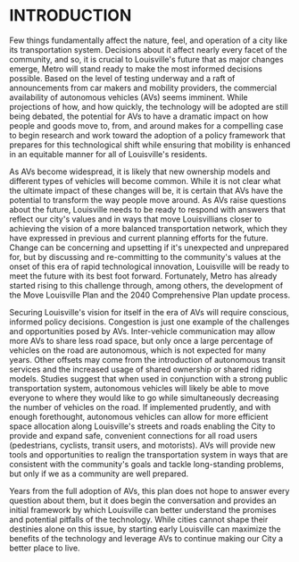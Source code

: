 # INTRODUCTION

Few things fundamentally affect the nature, feel, and operation of a city like its transportation system. Decisions about it affect nearly every facet of the community, and so, it is crucial to Louisville&#39;s future that as major changes emerge, Metro will stand ready to make the most informed decisions possible. Based on the level of testing underway and a raft of announcements from car makers and mobility providers, the commercial availability of autonomous vehicles (AVs) seems imminent. While projections of how, and how quickly, the technology will be adopted are still being debated, the potential for AVs to have a dramatic impact on how people and goods move to, from, and around makes for a compelling case to begin research and work toward the adoption of a policy framework that prepares for this technological shift while ensuring that mobility is enhanced in an equitable manner for all of Louisville&#39;s residents.

As AVs become widespread, it is likely that new ownership models and different types of vehicles will become common. While it is not clear what the ultimate impact of these changes will be, it is certain that AVs have the potential to transform the way people move around. As AVs raise questions about the future, Louisville needs to be ready to respond with answers that reflect our city&#39;s values and in ways that move Louisvillians closer to achieving the vision of a more balanced transportation network, which they have expressed in previous and current planning efforts for the future. Change can be concerning and upsetting if it&#39;s unexpected and unprepared for, but by discussing and re-committing to the community&#39;s values at the onset of this era of rapid technological innovation, Louisville will be ready to meet the future with its best foot forward. Fortunately, Metro has already started rising to this challenge through, among others, the development of the Move Louisville Plan and the 2040 Comprehensive Plan update process.

Securing Louisville&#39;s vision for itself in the era of AVs will require conscious, informed policy decisions. Congestion is just one example of the challenges and opportunities posed by AVs. Inter-vehicle communication may allow more AVs to share less road space, but only once a large percentage of vehicles on the road are autonomous, which is not expected for many years. Other offsets may come from the introduction of autonomous transit services and the increased usage of shared ownership or shared riding models. Studies suggest that when used in conjunction with a strong public transportation system, autonomous vehicles will likely be able to move everyone to where they would like to go while simultaneously decreasing the number of vehicles on the road. If implemented prudently, and with enough forethought, autonomous vehicles can allow for more efficient space allocation along Louisville&#39;s streets and roads enabling the City to provide and expand safe, convenient connections for all road users (pedestrians, cyclists, transit users, and motorists). AVs will provide new tools and opportunities to realign the transportation system in ways that are consistent with the community&#39;s goals and tackle long-standing problems, but only if we as a community are well prepared.

Years from the full adoption of AVs, this plan does not hope to answer every question about them, but it does begin the conversation and provides an initial framework by which Louisville can better understand the promises and potential pitfalls of the technology. While cities cannot shape their destinies alone on this issue, by starting early Louisville can maximize the benefits of the technology and leverage AVs to continue making our City a better place to live.

